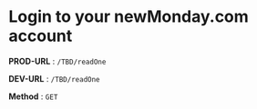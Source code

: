 # Login to your newMonday.com  account

**PROD-URL** : `/TBD/readOne`

**DEV-URL** : `/TBD/readOne`

**Method** : `GET`  
